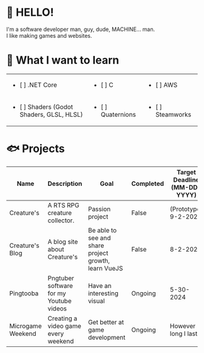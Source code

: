 # 👋 HELLO!
I'm a software developer man, guy, dude, MACHINE... man.<br> I like making games and websites.

# 🍒 What I want to learn
||||
|------|-----|-----|
| <ul><li>[ ] .NET Core</ul> | <ul><li>[ ] C</ul> | <ul><li>[ ] AWS</ul> |
| <ul><li>[ ] Shaders (Godot Shaders, GLSL, HLSL)</ul> | <ul><li>[ ] Quaternions</ul> | <ul><li>[ ] Steamworks</ul> |

# 🐟 Projects
| Name | Description | Goal | Completed | Target Deadline (MM-DD-YYYY) |
| ---- | ----------- | ---- | --------- | ---------------------------- |
| Creature's | A RTS RPG creature collector. | Passion project | False | (Prototype) 9-2-2024
| Creature's Blog | A blog site about Creature's | Be able to see and share project growth, learn VueJS | False | 8-2-2024
| Pingtooba | Pngtuber software for my Youtube videos | Have an interesting visual | Ongoing | 5-30-2024 
| Microgame Weekend | Creating a video game every weekend | Get better at game development | Ongoing | However long I last 

